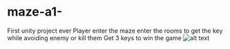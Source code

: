 # maze-a1-
First unity project ever
Player enter the maze enter the rooms to get the key while avoiding enemy or kill them
Get 3 keys to win the game
![alt text](https://raw.githubusercontent.com/cocotheH/maze-a1-/blob/master/a11.PNG)
